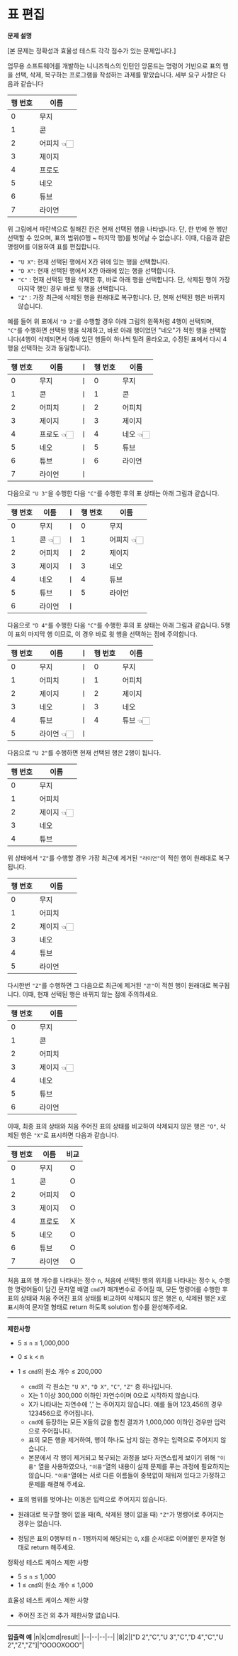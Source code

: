 # 표 편집
**문제 설명**

[본 문제는 정확성과 효율성 테스트 각각 점수가 있는 문제입니다.]

업무용 소프트웨어를 개발하는 니니즈웍스의 인턴인 앙몬드는 명령어 기반으로 표의 행을 선택, 삭제, 복구하는 프로그램을 작성하는 과제를 맡았습니다. 세부 요구 사항은 다음과 같습니다

|행 번호|이름|
|--|--|
|0|무지|
|1|콘
|2|어피치 👈🏻
|3|제이지
|4|프로도
|5|네오
|6|튜브
|7|라이언

위 그림에서 파란색으로 칠해진 칸은 현재 선택된 행을 나타냅니다. 단, 한 번에 한 행만 선택할 수 있으며, 표의 범위(0행 ~ 마지막 행)를 벗어날 수 없습니다. 이때, 다음과 같은 명령어를 이용하여 표를 편집합니다.

- `"U X"`: 현재 선택된 행에서 X칸 위에 있는 행을 선택합니다.
- `"D X"`: 현재 선택된 행에서 X칸 아래에 있는 행을 선택합니다.
- `"C"` : 현재 선택된 행을 삭제한 후, 바로 아래 행을 선택합니다. 단, 삭제된 행이 가장 마지막 행인 경우 바로 윗 행을 선택합니다.
- `"Z"` : 가장 최근에 삭제된 행을 원래대로 복구합니다. 단, 현재 선택된 행은 바뀌지 않습니다.

예를 들어 위 표에서 `"D 2"`를 수행할 경우 아래 그림의 왼쪽처럼 4행이 선택되며, `"C"`를 수행하면 선택된 행을 삭제하고, 바로 아래 행이었던 "네오"가 적힌 행을 선택합니다(4행이 삭제되면서 아래 있던 행들이 하나씩 밀려 올라오고, 수정된 표에서 다시 4행을 선택하는 것과 동일합니다).

|행 번호|이름|ㅣ|행 번호|이름|
|--|--|--|--|--|
|0|무지|ㅣ|0|무지
|1|콘|ㅣ|1|콘|
|2|어피치|ㅣ|2|어피치|
|3|제이지|ㅣ|3|제이지|
|4|프로도 👈🏻 |ㅣ|4|네오 👈🏻|
|5|네오|ㅣ|5|튜브|
|6|튜브|ㅣ|6|라이언|
|7|라이언|ㅣ|||

다음으로 `"U 3"`을 수행한 다음 `"C"`를 수행한 후의 표 상태는 아래 그림과 같습니다.

|행 번호|이름|ㅣ|행 번호|이름|
|--|--|--|--|--|
|0|무지|ㅣ|0|무지
|1|콘 👈🏻|ㅣ|1|어피치 👈🏻|
|2|어피치|ㅣ|2|제이지|
|3|제이지|ㅣ|3|네오|
|4|네오|ㅣ|4|튜브|
|5|튜브|ㅣ|5|라이언|
|6|라이언|ㅣ|||

다음으로 `"D 4"`를 수행한 다음 `"C"`를 수행한 후의 표 상태는 아래 그림과 같습니다. 5행이 표의 마지막 행 이므로, 이 경우 바로 윗 행을 선택하는 점에 주의합니다.

|행 번호|이름|ㅣ|행 번호|이름|
|--|--|--|--|--|
|0|무지|ㅣ|0|무지
|1|어피치|ㅣ|1|어피치|
|2|제이지|ㅣ|2|제이지|
|3|네오|ㅣ|3|네오|
|4|튜브|ㅣ|4|튜브 👈🏻|
|5|라이언 👈🏻|ㅣ|||

다음으로 `"U 2"`를 수행하면 현재 선택된 행은 2행이 됩니다.

|행 번호|이름|
|--|--|
|0|무지|
|1|어피치
|2|제이지 👈🏻
|3|네오
|4|튜브

위 상태에서 `"Z"`를 수행할 경우 가장 최근에 제거된 `"라이언"`이 적힌 행이 원래대로 복구됩니다.

|행 번호|이름|
|--|--|
|0|무지|
|1|어피치
|2|제이지 👈🏻
|3|네오
|4|튜브
|5|라이언

다시한번 `"Z"`를 수행하면 그 다음으로 최근에 제거된 `"콘"`이 적힌 행이 원래대로 복구됩니다. 이때, 현재 선택된 행은 바뀌지 않는 점에 주의하세요.

|행 번호|이름|
|--|--|
|0|무지|
|1|콘
|2|어피치
|3|제이지 👈🏻
|4|네오
|5|튜브
|6|라이언

이때, 최종 표의 상태와 처음 주어진 표의 상태를 비교하여 삭제되지 않은 행은 `"O"`, 삭제된 행은 `"X"`로 표시하면 다음과 같습니다.

|행 번호|이름|비교|
|--|--|:--:|
|0|무지|O
|1|콘|O
|2|어피치|O
|3|제이지|O
|4|프로도|X
|5|네오|O
|6|튜브|O
|7|라이언|O

처음 표의 행 개수를 나타내는 정수 `n`, 처음에 선택된 행의 위치를 나타내는 정수 `k`, 수행한 명령어들이 담긴 문자열 배열 `cmd`가 매개변수로 주어질 때, 모든 명령어를 수행한 후 표의 상태와 처음 주어진 표의 상태를 비교하여 삭제되지 않은 행은 `O`, 삭제된 행은 `X`로 표시하여 문자열 형태로 return 하도록 solution 함수를 완성해주세요.

---
**제한사항**

- 5 ≤ `n` ≤ 1,000,000
- 0 ≤ `k` < n
- 1 ≤ `cmd`의 원소 개수 ≤ 200,000
    - `cmd`의 각 원소는 `"U X"`, `"D X"`, `"C"`, `"Z"` 중 하나입니다.
    - X는 1 이상 300,000 이하인 자연수이며 0으로 시작하지 않습니다.
    - X가 나타내는 자연수에 ',' 는 주어지지 않습니다. 예를 들어 123,456의 경우 123456으로 주어집니다.
    - `cmd`에 등장하는 모든 X들의 값을 합친 결과가 1,000,000 이하인 경우만 입력으로 주어집니다.
    - 표의 모든 행을 제거하여, 행이 하나도 남지 않는 경우는 입력으로 주어지지 않습니다.
    - 본문에서 각 행이 제거되고 복구되는 과정을 보다 자연스럽게 보이기 위해 `"이름"` 열을 사용하였으나, `"이름"`열의 내용이 실제 문제를 푸는 과정에 필요하지는 않습니다. `"이름"`열에는 서로 다른 이름들이 중복없이 채워져 있다고 가정하고 문제를 해결해 주세요.

- 표의 범위를 벗어나는 이동은 입력으로 주어지지 않습니다.
- 원래대로 복구할 행이 없을 때(즉, 삭제된 행이 없을 때) `"Z"`가 명령어로 주어지는 경우는 없습니다.
- 정답은 표의 0행부터 n - 1행까지에 해당되는 `O`, `X`를 순서대로 이어붙인 문자열 형태로 return 해주세요.

정확성 테스트 케이스 제한 사항
- 5 ≤ `n` ≤ 1,000
- 1 ≤ `cmd`의 원소 개수 ≤ 1,000

효율성 테스트 케이스 제한 사항
- 주어진 조건 외 추가 제한사항 없습니다.

---
**입출력 예**
|n|k|cmd|result|
|--|--|--|--|
|8|2|["D 2","C","U 3","C","D 4","C","U 2","Z","Z"]|"OOOOXOOO"|